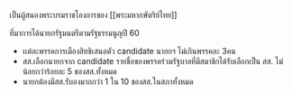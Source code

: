 เป็นผู้สนองพระบรมราชโองการของ [[พระมหากษัตริย์ไทย]]

ที่มาการได้นายกรัฐมนตรีตามรัฐธรรมนูญปี 60
- เเต่ละพรรคการเมืองสิทธิเสนอตัว candidate นายกฯ ไม่เกินพรรคละ 3คน
- สส.เลือกนายกจาก candidate รายชื่อของพรรคร่วมรัฐบาลที่มีสมาชิกได้รับเลือกเป็น สส. ไม่น้อยกว่าร้อยละ 5 ของสส.ทั้งหมด
- นายกต้องมีสส.รับองมากกว่า 1 ใน 10 ของสส.ในสภาทั้งหมด